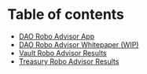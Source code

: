 # Table of contents

* [DAO Robo Advisor App](README.md)
* [DAO Robo Advisor Whitepaper (WIP)](dao-robo-advisor-whitepaper.md)
* [Vault Robo Advisor Results](vault-robo-advisor-results.md)
* [Treasury Robo Advisor Results](treasury-robo-advisor-results.md)
